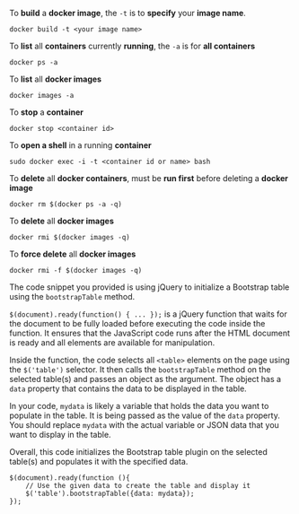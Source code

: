 
To **build** a **docker image**, the `-t` is to **specify** your **image name**.

```shell
docker build -t <your image name>
```

To **list** all **containers** currently **running**, the `-a` is for **all containers**

```shell
docker ps -a
```

To **list** all **docker images**
```shell
docker images -a
```

To **stop** a **container**
```shell
docker stop <container id>
```

To **open a shell** in a running **container**
```shell
sudo docker exec -i -t <container id or name> bash
```

To **delete** all **docker containers**, must be **run first** before deleting a **docker image**
```shell
docker rm $(docker ps -a -q)
```

To **delete** all **docker images**
```shell
docker rmi $(docker images -q)
```

To **force delete** all **docker images**
```shell
docker rmi -f $(docker images -q)
```




The code snippet you provided is using jQuery to initialize a Bootstrap table using the `bootstrapTable` method.

`$(document).ready(function() { ... });` is a jQuery function that waits for the document to be fully loaded before executing the code inside the function. It ensures that the JavaScript code runs after the HTML document is ready and all elements are available for manipulation.

Inside the function, the code selects all `<table>` elements on the page using the `$('table')` selector. It then calls the `bootstrapTable` method on the selected table(s) and passes an object as the argument. The object has a `data` property that contains the data to be displayed in the table.

In your code, `mydata` is likely a variable that holds the data you want to populate in the table. It is being passed as the value of the `data` property. You should replace `mydata` with the actual variable or JSON data that you want to display in the table.

Overall, this code initializes the Bootstrap table plugin on the selected table(s) and populates it with the specified data.

```jquery-css
$(document).ready(function (){
    // Use the given data to create the table and display it
    $('table').bootstrapTable({data: mydata});
});
```